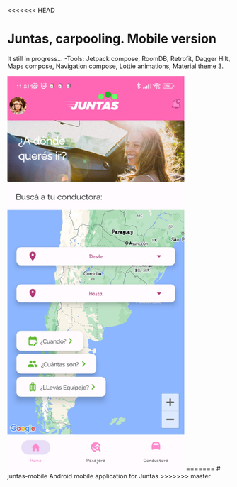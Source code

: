<<<<<<< HEAD
# Juntas, carpooling. Mobile version
It still in progress...
-Tools: Jetpack compose, RoomDB, Retrofit, Dagger Hilt, Maps compose, Navigation compose, Lottie animations, Material theme 3.

<img src="https://github.com/cristiangranero90/juntas-mobile/blob/main/readme_resources/Screenshot_2023-06-30-11-21-14-840_com.juntas.juntas_app.jpg" width="400"/>
=======
# juntas-mobile
Android mobile application for Juntas
>>>>>>> master
